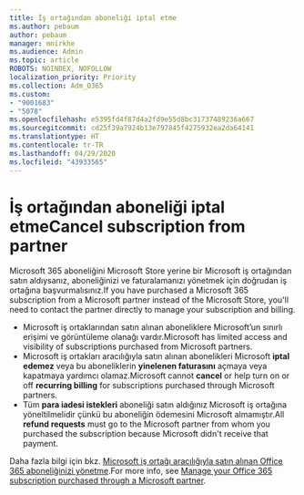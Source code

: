 ```yaml
---
title: İş ortağından aboneliği iptal etme
ms.author: pebaum
author: pebaum
manager: mnirkhe
ms.audience: Admin
ms.topic: article
ROBOTS: NOINDEX, NOFOLLOW
localization_priority: Priority
ms.collection: Adm_O365
ms.custom:
- "9001683"
- "5078"
ms.openlocfilehash: e5395fd4f87d4a2fd9e55d8bc31737489236a667
ms.sourcegitcommit: cd25f39a7924b13e797845f4275932ea2da64141
ms.translationtype: HT
ms.contentlocale: tr-TR
ms.lasthandoff: 04/29/2020
ms.locfileid: "43933565"
---
```

# <a name="cancel-subscription-from-partner"></a><span data-ttu-id="0a2f6-102">İş ortağından aboneliği iptal etme</span><span class="sxs-lookup"><span data-stu-id="0a2f6-102">Cancel subscription from partner</span></span>

<span data-ttu-id="0a2f6-103">Microsoft 365 aboneliğini Microsoft Store yerine bir Microsoft iş ortağından satın aldıysanız, aboneliğinizi ve faturalamanızı yönetmek için doğrudan iş ortağına başvurmalısınız.</span><span class="sxs-lookup"><span data-stu-id="0a2f6-103">If you have purchased a Microsoft 365 subscription from a Microsoft partner instead of the Microsoft Store, you'll need to contact the partner directly to manage your subscription and billing.</span></span>

- <span data-ttu-id="0a2f6-104">Microsoft iş ortaklarından satın alınan aboneliklere Microsoft’un sınırlı erişimi ve görüntüleme olanağı vardır.</span><span class="sxs-lookup"><span data-stu-id="0a2f6-104">Microsoft has limited access and visibility of subscriptions purchased from Microsoft partners.</span></span> 
- <span data-ttu-id="0a2f6-105">Microsoft iş ortakları aracılığıyla satın alınan abonelikleri Microsoft **iptal edemez** veya bu aboneliklerin **yinelenen faturasını** açmaya veya kapatmaya yardımcı olamaz.</span><span class="sxs-lookup"><span data-stu-id="0a2f6-105">Microsoft cannot **cancel** or help turn on or off **recurring billing** for subscriptions purchased through Microsoft partners.</span></span> 
- <span data-ttu-id="0a2f6-106">Tüm **para iadesi istekleri** aboneliği satın aldığınız Microsoft iş ortağına yöneltilmelidir çünkü bu aboneliğin ödemesini Microsoft almamıştır.</span><span class="sxs-lookup"><span data-stu-id="0a2f6-106">All **refund requests** must go to the Microsoft partner from whom you purchased the subscription because Microsoft didn't receive that payment.</span></span> 

<span data-ttu-id="0a2f6-107">Daha fazla bilgi için bkz. [Microsoft iş ortağı aracılığıyla satın alınan Office 365 aboneliğinizi yönetme](https://support.microsoft.com/help/4230739/microsoft-account-manage-office-365-subscription-from-third-party).</span><span class="sxs-lookup"><span data-stu-id="0a2f6-107">For more info, see [Manage your Office 365 subscription purchased through a Microsoft partner](https://support.microsoft.com/help/4230739/microsoft-account-manage-office-365-subscription-from-third-party).</span></span> 
